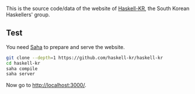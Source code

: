 This is the source code/data of the website of [Haskell-KR](https://haskell.kr/), the South Korean Haskellers' group.

## Test

You need [Saha](https://github.com/kinoru/saha) to prepare and serve the website.

```sh
git clone --depth=1 https://github.com/haskell-kr/haskell-kr
cd haskell-kr
saha compile
saha server
```

Now go to <http://localhost:3000/>.
